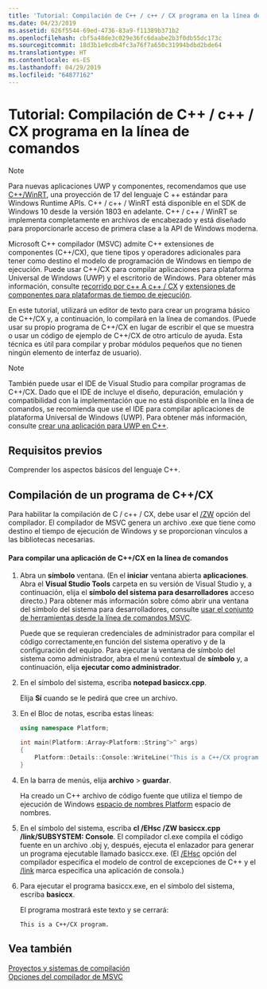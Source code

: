 ```yaml
---
title: 'Tutorial: Compilación de C++ / c++ / CX programa en la línea de comandos'
ms.date: 04/23/2019
ms.assetid: 626f5544-69ed-4736-83a9-f11389b371b2
ms.openlocfilehash: cbf5a48de3c029e36fc6daabe2b3f0db55dc173c
ms.sourcegitcommit: 18d3b1e9cdb4fc3a76f7a650c31994bdbd2bde64
ms.translationtype: HT
ms.contentlocale: es-ES
ms.lasthandoff: 04/29/2019
ms.locfileid: "64877162"
---
```

# <a name="walkthrough-compiling-a-ccx-program-on-the-command-line"></a>Tutorial: Compilación de C++ / c++ / CX programa en la línea de comandos

> [!NOTE] 
> Para nuevas aplicaciones UWP y componentes, recomendamos que use [ C++/WinRT](/windows/uwp/cpp-and-winrt-apis/), una proyección de 17 del lenguaje C ++ estándar para Windows Runtime APIs. C++ / c++ / WinRT está disponible en el SDK de Windows 10 desde la versión 1803 en adelante. C++ / c++ / WinRT se implementa completamente en archivos de encabezado y está diseñado para proporcionarle acceso de primera clase a la API de Windows moderna.

Microsoft C++ compilador (MSVC) admite C++ extensiones de componentes (C++/CX), que tiene tipos y operadores adicionales para tener como destino el modelo de programación de Windows en tiempo de ejecución. Puede usar C++/CX para compilar aplicaciones para plataforma Universal de Windows (UWP) y el escritorio de Windows. Para obtener más información, consulte [recorrido por c++ A c++ / CX](https://msdn.microsoft.com/magazine/dn166929.aspx) y [extensiones de componentes para plataformas de tiempo de ejecución](../extensions/component-extensions-for-runtime-platforms.md).

En este tutorial, utilizará un editor de texto para crear un programa básico de C++/CX y, a continuación, lo compilará en la línea de comandos. (Puede usar su propio programa de C++/CX en lugar de escribir el que se muestra o usar un código de ejemplo de C++/CX de otro artículo de ayuda. Esta técnica es útil para compilar y probar módulos pequeños que no tienen ningún elemento de interfaz de usuario).

> [!NOTE]
> También puede usar el IDE de Visual Studio para compilar programas de C++/CX. Dado que el IDE de incluye el diseño, depuración, emulación y compatibilidad con la implementación que no está disponible en la línea de comandos, se recomienda que use el IDE para compilar aplicaciones de plataforma Universal de Windows (UWP). Para obtener más información, consulte [crear una aplicación para UWP en C++](/windows/uwp/get-started/create-a-basic-windows-10-app-in-cpp).

## <a name="prerequisites"></a>Requisitos previos

Comprender los aspectos básicos del lenguaje C++.

## <a name="compiling-a-ccx-program"></a>Compilación de un programa de C++/CX

Para habilitar la compilación de C / c++ / CX, debe usar el [/ZW](reference/zw-windows-runtime-compilation.md) opción del compilador. El compilador de MSVC genera un archivo .exe que tiene como destino el tiempo de ejecución de Windows y se proporcionan vínculos a las bibliotecas necesarias.

#### <a name="to-compile-a-ccx-application-on-the-command-line"></a>Para compilar una aplicación de C++/CX en la línea de comandos

1. Abra un **símbolo** ventana. (En el **iniciar** ventana abierta **aplicaciones**. Abra el **Visual Studio Tools** carpeta en su versión de Visual Studio y, a continuación, elija el **símbolo del sistema para desarrolladores** acceso directo.) Para obtener más información sobre cómo abrir una ventana del símbolo del sistema para desarrolladores, consulte [usar el conjunto de herramientas desde la línea de comandos MSVC](building-on-the-command-line.md).

   Puede que se requieran credenciales de administrador para compilar el código correctamente,en función del sistema operativo y de la configuración del equipo. Para ejecutar la ventana de símbolo del sistema como administrador, abra el menú contextual de **símbolo** y, a continuación, elija **ejecutar como administrador**.

1. En el símbolo del sistema, escriba **notepad basiccx.cpp**.

   Elija **Sí** cuando se le pedirá que cree un archivo.

1. En el Bloc de notas, escriba estas líneas:

    ```cpp
    using namespace Platform;

    int main(Platform::Array<Platform::String^>^ args)
    {
        Platform::Details::Console::WriteLine("This is a C++/CX program.");
    }
    ```

1. En la barra de menús, elija **archivo** > **guardar**.

   Ha creado un C++ archivo de código fuente que utiliza el tiempo de ejecución de Windows [espacio de nombres Platform](../cppcx/platform-namespace-c-cx.md) espacio de nombres.

1. En el símbolo del sistema, escriba **cl /EHsc /ZW basiccx.cpp /link/SUBSYSTEM: Console**. El compilador cl.exe compila el código fuente en un archivo .obj y, después, ejecuta el enlazador para generar un programa ejecutable llamado basiccx.exe. (El [/EHsc](reference/eh-exception-handling-model.md) opción del compilador especifica el modelo de control de excepciones de C++ y el [/link](reference/link-pass-options-to-linker.md) marca especifica una aplicación de consola.)

1. Para ejecutar el programa basiccx.exe, en el símbolo del sistema, escriba **basiccx**.

   El programa mostrará este texto y se cerrará:

    ```Output
    This is a C++/CX program.
    ```

## <a name="see-also"></a>Vea también

[Proyectos y sistemas de compilación](projects-and-build-systems-cpp.md)<br/>
[Opciones del compilador de MSVC](reference/compiler-options.md)
